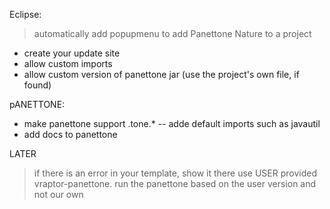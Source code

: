 Eclipse:
> automatically add popupmenu to add Panettone Nature to a project
- create your update site
- allow custom imports
- allow custom version of panettone jar (use the project's own file, if found)


pANETTONE:
- make panettone support .tone.*
-- adde default imports such as javautil
- add docs to panettone



 

LATER
> if there is an error in your template, show it there
> use USER provided vraptor-panettone. run the panettone based on the user version and not our own